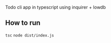 Todo cli app in typescript using inquirer + lowdb 

## How to run
```tsc```
```node dist/index.js```
